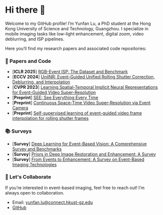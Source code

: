 # Hi there 👋

Welcome to my GitHub profile! I’m Yunfan Lu, a PhD student at the Hong Kong University of Science and Technology, Guangzhou. I specialize in mobile imaging tasks like low-light enhancement, digital zoom, video deblurring, and ISP pipelines.

Here you’ll find my research papers and associated code repositories:

### 📝 Papers and Code

- [**ICLR 2025**] [RGB-Event ISP: The Dataset and Benchmark](https://github.com/yunfanLu/RGB-Event-ISP)
- [**ECCV 2024**] [UniINR: Event-Guided Unified Rolling Shutter Correction, Deblurring, and Interpolation](https://github.com/yunfanLu/UniINR)
- [**CVPR 2023**] [Learning Spatial-Temporal Implicit Neural Representations for Event-Guided Video Super-Resolution](https://github.com/yunfanLu/INR-Event-VSR)
- [**Preprint**] [SEE: See Everything Every Time](https://github.com/yunfanLu/SEE)
- [**Preprint**] [Continuous Space-Time Video Super-Resolution via Event Camera](https://github.com/yunfanLu/HR-INR)
- [**Preprint**] [Self-supervised learning of event-guided video frame interpolation for rolling shutter frames](https://github.com/yunfanLu/EG-VFI)

### 📚 Surveys

- [**Survey**] [Deep Learning for Event-Based Vision: A Comprehensive Survey and Benchmarks](https://github.com/yunfanLu/Awesome-Events-Deep-Learning)
- [**Survey**] [Priors in Deep Image Restoration and Enhancement: A Survey](https://github.com/yunfanLu/Awesome-Image-Prior)
- [**Survey**] [From Events to Enhancement: A Survey on Event-Based Imaging Technologies](https://github.com/yunfanLu/Awesome-Event-Imaging)

### 👯 Let's Collaborate
If you’re interested in event-based imaging, feel free to reach out! I’m always open to collaboration.

- Email: yunfan.lu@connect.hkust-gz.edu
- [GitHub](https://github.com/yunfanLu)
